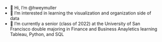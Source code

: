 - 👋 Hi, I’m @hweymuller
- 👀 I’m interested in learning the visualization and organization side of data
- 🌱 I’m currently a senior (class of 2022) at the University of San Francisco double majoring in Finance and Business Anayletics learning Tableau, Python, and SQL


<!---
hweymuller/hweymuller is a ✨ special ✨ repository because its `README.md` (this file) appears on your GitHub profile.
You can click the Preview link to take a look at your changes.
--->
